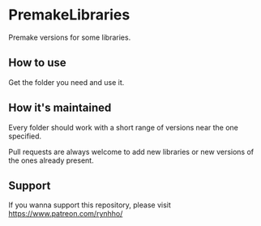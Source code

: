 # PremakeLibraries

Premake versions for some libraries.

## How to use

Get the folder you need and use it.

## How it's maintained

Every folder should work with a short range of versions near the one specified.

Pull requests are always welcome to add new libraries or new versions of the ones already present.

## Support

If you wanna support this repository, please visit https://www.patreon.com/rynhho/

